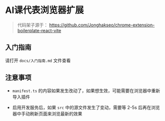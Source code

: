 # AI课代表浏览器扩展

> 代码架子源于： <https://github.com/Jonghakseo/chrome-extension-boilerplate-react-vite>

## 入门指南

请打开 `docs/入门指南.md` 文件查看

## 注意事项

- `manifest.ts` 的内容如果发生改动了，如果想生效，可能需要在浏览器中重新导入插件

- 启用开发服务后，如果 `src` 中的源文件发生了变动，需要等 2-5s 后再在浏览器中手动刷新页面来浏览最新的效果
